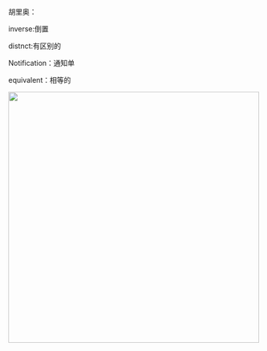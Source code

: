 

胡里奥：

inverse:倒置

distnct:有区别的

Notification：通知单

equivalent：相等的

<img width="500px" src="C:\Users\Server\Pictures\MV5BZGJhNTI3MjMtZjJlMC00ZDUwLTk5ZTctM2UzZDFjNWFjNmY3XkEyXkFqcGdeQXVyNjc5Mjg0NjU@__V1_SY1000_SX1500_AL_.jpg">